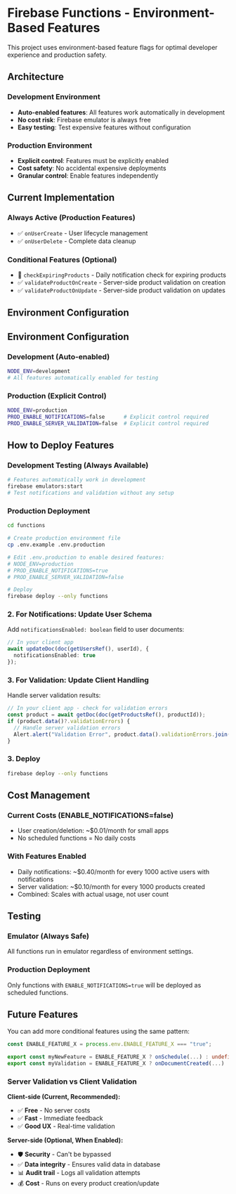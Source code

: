 # Firebase Functions - Environment-Based Features

This project uses environment-based feature flags for optimal developer experience and production safety.

## Architecture

### Development Environment
- **Auto-enabled features**: All features work automatically in development
- **No cost risk**: Firebase emulator is always free
- **Easy testing**: Test expensive features without configuration

### Production Environment  
- **Explicit control**: Features must be explicitly enabled
- **Cost safety**: No accidental expensive deployments
- **Granular control**: Enable features independently

## Current Implementation

### Always Active (Production Features)
- ✅ `onUserCreate` - User lifecycle management
- ✅ `onUserDelete` - Complete data cleanup

### Conditional Features (Optional)
- 📱 `checkExpiringProducts` - Daily notification check for expiring products
- ✅ `validateProductOnCreate` - Server-side product validation on creation
- ✅ `validateProductOnUpdate` - Server-side product validation on updates

## Environment Configuration

## Environment Configuration

### Development (Auto-enabled)
```bash
NODE_ENV=development
# All features automatically enabled for testing
```

### Production (Explicit Control)
```bash
NODE_ENV=production
PROD_ENABLE_NOTIFICATIONS=false      # Explicit control required
PROD_ENABLE_SERVER_VALIDATION=false  # Explicit control required
```

## How to Deploy Features

### Development Testing (Always Available)
```bash
# Features automatically work in development
firebase emulators:start
# Test notifications and validation without any setup
```

### Production Deployment
```bash
cd functions

# Create production environment file
cp .env.example .env.production

# Edit .env.production to enable desired features:
# NODE_ENV=production
# PROD_ENABLE_NOTIFICATIONS=true
# PROD_ENABLE_SERVER_VALIDATION=false

# Deploy
firebase deploy --only functions
```

### 2. For Notifications: Update User Schema
Add `notificationsEnabled: boolean` field to user documents:
```typescript
// In your client app
await updateDoc(doc(getUsersRef(), userId), {
  notificationsEnabled: true
});
```

### 3. For Validation: Update Client Handling
Handle server validation results:
```typescript
// In your client app - check for validation errors
const product = await getDoc(doc(getProductsRef(), productId));
if (product.data()?.validationErrors) {
  // Handle server validation errors
  Alert.alert("Validation Error", product.data().validationErrors.join(", "));
}
```

### 3. Deploy
```bash
firebase deploy --only functions
```

## Cost Management

### Current Costs (ENABLE_NOTIFICATIONS=false)
- User creation/deletion: ~$0.01/month for small apps
- No scheduled functions = No daily costs

### With Features Enabled
- Daily notifications: ~$0.40/month for every 1000 active users with notifications
- Server validation: ~$0.10/month for every 1000 products created
- Combined: Scales with actual usage, not user count

## Testing

### Emulator (Always Safe)
All functions run in emulator regardless of environment settings.

### Production Deployment
Only functions with `ENABLE_NOTIFICATIONS=true` will be deployed as scheduled functions.

## Future Features

You can add more conditional features using the same pattern:
```typescript
const ENABLE_FEATURE_X = process.env.ENABLE_FEATURE_X === "true";

export const myNewFeature = ENABLE_FEATURE_X ? onSchedule(...) : undefined;
export const myValidation = ENABLE_FEATURE_X ? onDocumentCreated(...) : undefined;
```

### Server Validation vs Client Validation

**Client-side (Current, Recommended):**
- ✅ **Free** - No server costs
- ✅ **Fast** - Immediate feedback
- ✅ **Good UX** - Real-time validation

**Server-side (Optional, When Enabled):**
- 🛡️ **Security** - Can't be bypassed
- ✅ **Data integrity** - Ensures valid data in database
- 📊 **Audit trail** - Logs all validation attempts
- 💰 **Cost** - Runs on every product creation/update
